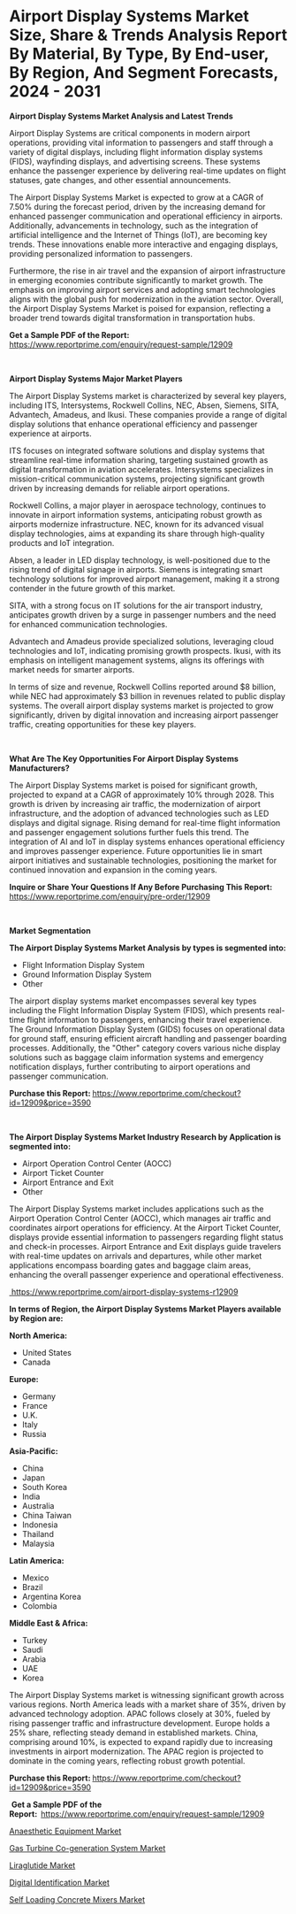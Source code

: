 <p><h1>Airport Display Systems Market Size, Share & Trends Analysis Report By Material, By Type, By End-user, By Region, And Segment Forecasts, 2024 - 2031</h1></p><p><strong>Airport Display Systems Market Analysis and Latest Trends</strong></p>
<p><p>Airport Display Systems are critical components in modern airport operations, providing vital information to passengers and staff through a variety of digital displays, including flight information display systems (FIDS), wayfinding displays, and advertising screens. These systems enhance the passenger experience by delivering real-time updates on flight statuses, gate changes, and other essential announcements.</p><p>The Airport Display Systems Market is expected to grow at a CAGR of 7.50% during the forecast period, driven by the increasing demand for enhanced passenger communication and operational efficiency in airports. Additionally, advancements in technology, such as the integration of artificial intelligence and the Internet of Things (IoT), are becoming key trends. These innovations enable more interactive and engaging displays, providing personalized information to passengers.</p><p>Furthermore, the rise in air travel and the expansion of airport infrastructure in emerging economies contribute significantly to market growth. The emphasis on improving airport services and adopting smart technologies aligns with the global push for modernization in the aviation sector. Overall, the Airport Display Systems Market is poised for expansion, reflecting a broader trend towards digital transformation in transportation hubs.</p></p>
<p><strong>Get a Sample PDF of the Report:&nbsp;</strong> <a href="https://www.reportprime.com/enquiry/request-sample/12909">https://www.reportprime.com/enquiry/request-sample/12909</a></p>
<p>&nbsp;</p>
<p><strong>Airport Display Systems Major Market Players</strong></p>
<p><p>The Airport Display Systems market is characterized by several key players, including ITS, Intersystems, Rockwell Collins, NEC, Absen, Siemens, SITA, Advantech, Amadeus, and Ikusi. These companies provide a range of digital display solutions that enhance operational efficiency and passenger experience at airports.</p><p>ITS focuses on integrated software solutions and display systems that streamline real-time information sharing, targeting sustained growth as digital transformation in aviation accelerates. Intersystems specializes in mission-critical communication systems, projecting significant growth driven by increasing demands for reliable airport operations. </p><p>Rockwell Collins, a major player in aerospace technology, continues to innovate in airport information systems, anticipating robust growth as airports modernize infrastructure. NEC, known for its advanced visual display technologies, aims at expanding its share through high-quality products and IoT integration.</p><p>Absen, a leader in LED display technology, is well-positioned due to the rising trend of digital signage in airports. Siemens is integrating smart technology solutions for improved airport management, making it a strong contender in the future growth of this market.</p><p>SITA, with a strong focus on IT solutions for the air transport industry, anticipates growth driven by a surge in passenger numbers and the need for enhanced communication technologies.</p><p>Advantech and Amadeus provide specialized solutions, leveraging cloud technologies and IoT, indicating promising growth prospects. Ikusi, with its emphasis on intelligent management systems, aligns its offerings with market needs for smarter airports.</p><p>In terms of size and revenue, Rockwell Collins reported around $8 billion, while NEC had approximately $3 billion in revenues related to public display systems. The overall airport display systems market is projected to grow significantly, driven by digital innovation and increasing airport passenger traffic, creating opportunities for these key players.</p></p>
<p>&nbsp;</p>
<p><strong>What Are The Key Opportunities For Airport Display Systems Manufacturers?</strong></p>
<p><p>The Airport Display Systems market is poised for significant growth, projected to expand at a CAGR of approximately 10% through 2028. This growth is driven by increasing air traffic, the modernization of airport infrastructure, and the adoption of advanced technologies such as LED displays and digital signage. Rising demand for real-time flight information and passenger engagement solutions further fuels this trend. The integration of AI and IoT in display systems enhances operational efficiency and improves passenger experience. Future opportunities lie in smart airport initiatives and sustainable technologies, positioning the market for continued innovation and expansion in the coming years.</p></p>
<p><strong>Inquire or Share Your Questions If Any Before Purchasing This Report:</strong> <a href="https://www.reportprime.com/enquiry/pre-order/12909">https://www.reportprime.com/enquiry/pre-order/12909</a></p>
<p>&nbsp;</p>
<p><strong>Market Segmentation</strong></p>
<p><strong>The Airport Display Systems Market Analysis by types is segmented into:</strong></p>
<p><ul><li>Flight Information Display System</li><li>Ground Information Display System</li><li>Other</li></ul></p>
<p><p>The airport display systems market encompasses several key types including the Flight Information Display System (FIDS), which presents real-time flight information to passengers, enhancing their travel experience. The Ground Information Display System (GIDS) focuses on operational data for ground staff, ensuring efficient aircraft handling and passenger boarding processes. Additionally, the "Other" category covers various niche display solutions such as baggage claim information systems and emergency notification displays, further contributing to airport operations and passenger communication.</p></p>
<p><strong>Purchase this Report:&nbsp;</strong><a href="https://www.reportprime.com/checkout?id=12909&price=3590">https://www.reportprime.com/checkout?id=12909&price=3590</a></p>
<p>&nbsp;</p>
<p><strong>The Airport Display Systems Market Industry Research by Application is segmented into:</strong></p>
<p><ul><li>Airport Operation Control Center (AOCC)</li><li>Airport Ticket Counter</li><li>Airport Entrance and Exit</li><li>Other</li></ul></p>
<p><p>The Airport Display Systems market includes applications such as the Airport Operation Control Center (AOCC), which manages air traffic and coordinates airport operations for efficiency. At the Airport Ticket Counter, displays provide essential information to passengers regarding flight status and check-in processes. Airport Entrance and Exit displays guide travelers with real-time updates on arrivals and departures, while other market applications encompass boarding gates and baggage claim areas, enhancing the overall passenger experience and operational effectiveness.</p></p>
<p><a href="https://www.reportprime.com/airport-display-systems-r12909">&nbsp;https://www.reportprime.com/airport-display-systems-r12909</a></p>
<p><strong>In terms of Region, the Airport Display Systems Market Players available by Region are:</strong></p>
<p>
    <p> <strong> North America: </strong>
        <ul>
            <li>United States</li>
            <li>Canada</li>
        </ul>
        </p> 
    <p> <strong> Europe: </strong>
        <ul>
            <li>Germany</li>
            <li>France</li>
            <li>U.K.</li>
            <li>Italy</li>
            <li>Russia</li>
        </ul>
        </p> 
    <p> <strong> Asia-Pacific: </strong>
        <ul>
            <li>China</li>
            <li>Japan</li>
            <li>South Korea</li>
            <li>India</li>
            <li>Australia</li>
            <li>China Taiwan</li>
            <li>Indonesia</li>
            <li>Thailand</li>
            <li>Malaysia</li>
        </ul>
        </p> 
    <p> <strong> Latin America: </strong>
        <ul>
            <li>Mexico</li>
            <li>Brazil</li>
            <li>Argentina Korea</li>
            <li>Colombia</li>
        </ul>
        </p> 
    <p> <strong> Middle East & Africa: </strong>
        <ul>
            <li>Turkey</li>
            <li>Saudi</li>
            <li>Arabia</li>
            <li>UAE</li>
            <li>Korea</li>
        </ul>
    </p>
    </p>
<p><p>The Airport Display Systems market is witnessing significant growth across various regions. North America leads with a market share of 35%, driven by advanced technology adoption. APAC follows closely at 30%, fueled by rising passenger traffic and infrastructure development. Europe holds a 25% share, reflecting steady demand in established markets. China, comprising around 10%, is expected to expand rapidly due to increasing investments in airport modernization. The APAC region is projected to dominate in the coming years, reflecting robust growth potential.</p></p>
<p><strong>Purchase this Report: </strong><a href="https://www.reportprime.com/checkout?id=12909&price=3590">https://www.reportprime.com/checkout?id=12909&price=3590</a></p>
<p>&nbsp;<strong>Get a Sample PDF of the Report:&nbsp;&nbsp;</strong><a href="https://www.reportprime.com/enquiry/request-sample/12909">https://www.reportprime.com/enquiry/request-sample/12909</a></p>
<p><strong></strong></p>
<p><p><a href="https://medium.com/@karinaokon97/global-anaesthetic-equipment-market-size-is-expected-to-experience-a-cagr-of-6-1-376d22eeb715">Anaesthetic Equipment Market</a></p><p><a href="https://issuu.com/reportprime-2/docs/gas-turbine-co-generation-system-ma_76a174b6eb7c9c">Gas Turbine Co-generation System Market</a></p><p><a href="https://www.linkedin.com/pulse/liraglutide-market-research-report-forecast-growth-prospects-rhyme?trackingId=hK36TkboQNOUEjatSihTeg%3D%3D">Liraglutide Market</a></p><p><a href="https://medium.com/@sdonald04328/why-should-you-invest-in-digital-identification-dd3a7724f6e4?postPublishedType=initial">Digital Identification Market</a></p><p><a href="https://issuu.com/reportprime-2/docs/self-loading-concrete-mixers-market_d73b1ff1a92e88">Self Loading Concrete Mixers Market</a></p></p>